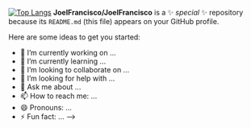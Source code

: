 [![Top Langs](https://github-readme-stats.vercel.app/api/top-langs/?username=JoelFrancisco)](https://github.com/JoelFrancisco/github-readme-stats)
**JoelFrancisco/JoelFrancisco** is a ✨ _special_ ✨ repository because its `README.md` (this file) appears on your GitHub profile.

Here are some ideas to get you started:

- 🔭 I’m currently working on ...
- 🌱 I’m currently learning ...
- 👯 I’m looking to collaborate on ...
- 🤔 I’m looking for help with ...
- 💬 Ask me about ...
- 📫 How to reach me: ...
- 😄 Pronouns: ...
- ⚡ Fun fact: ...
-->
